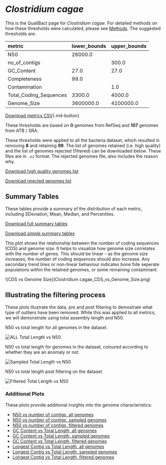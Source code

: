 # *Clostridium cagae*

This is the QualiBact page for *Clostridium cagae*. For detailed methods on how these thresholds were calculated, please see [Methods](../../methods.md).
The suggested thresholds are: 

| metric                 | lower_bounds   | upper_bounds   |
|:-----------------------|:---------------|:---------------|
| N50                    | 26000.0        |                |
| no_of_contigs          |                | 300.0          |
| GC_Content             | 27.0           | 27.0           |
| Completeness           | 99.0           |                |
| Contamination          |                | 1.0            |
| Total_Coding_Sequences | 3300.0         | 4000.0         |
| Genome_Size            | 3600000.0      | 4100000.0      |

[Download metrics CSV](Clostridium_cagae_metrics.csv){.md-button}


These thresholds are based on **0** genomes from RefSeq and **107** genomes from ATB / SRA.

These thresholds were applied to all the bacteria dataset, which resulted in removing **8** and retaining **99**.
The list of genomes retained (i.e. high quality) and the list of genomes rejected (filtered) can be downloaded below. These files are in `.xz` format. The rejected genomes file, also includes the reason why.

[Download high quality genomes list](Clostridium_cagae_high_quality_genomes.csv.xz)


[Download rejected genomes list](Clostridium_cagae_filtered_out_genomes.csv.xz)



## Summary Tables
These tables provide a summary of the distribution of each metric, including SDeviation, Mean, Median, and Percentiles.

[Download full summary tables](summary.csv)

[Download simple summary tables](selected_summary.csv)

This plot shows the relationship between the number of coding sequences (CDS) and genome size. It helps to visualize how genome size correlates with the number of genes. This should be linear - as the genome size increases, the number of coding sequences should also increase. Any secondary trend lines or non-linear behaviour indicates bone fide seperate populations within the retained genomes, or some remaining contaminant. 

![CDS vs Genome Size](Clostridium cagae_CDS_vs_Genome_Size.png)

## Illustrating the filtering process
These plots illustrate the data, pre and post filtering to demostrate what type of outliers have been removed. While this was applied to all metrics, we will demonstrate using total assembly length and N50.

N50 vs total length for all genomes in the dataset.

![ALL Total Length vs N50](Clostridium_cagae_all_total_length_N50.png)

N50 vs total length for genomes in the dataset, coloured according to whether they are an anomaly or not.

![Sampled Total Length vs N50](Clostridium_cagae_sample_total_length_N50.png)

N50 vs total length post filtering on the dataset.

![Filtered Total Length vs N50](Clostridium_cagae_filt_total_length_N50.png)

### Additional Plots

These plots provide additional insights into the genome characteristics:

- [N50 vs number of contigs, all genomes](Clostridium_cagae_all_N50_number.png)
- [N50 vs number of contigs, sampled genomes](Clostridium_cagae_sample_N50_number.png)
- [N50 vs number of contigs, filtered genomes](Clostridium_cagae_filt_N50_number.png)
- [GC Content vs Total Length, all genomes](Clostridium_cagae_all_total_length_GC_Content.png)
- [GC Content vs Total Length, sampled genomes](Clostridium_cagae_sample_total_length_GC_Content.png)
- [GC Content vs Total Length, filtered genomes](Clostridium_cagae_filt_total_length_GC_Content.png)
- [Longest Contig vs Total Length, all genomes](Clostridium_cagae_all_total_length_longest.png)
- [Longest Contig vs Total Length, sampled genomes](Clostridium_cagae_sample_total_length_longest.png)
- [Longest Contig vs Total Length, filtered genomes](Clostridium_cagae_filt_total_length_longest.png)
